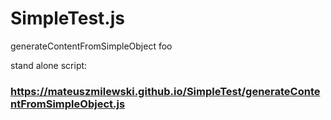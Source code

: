 # SimpleTest.js
generateContentFromSimpleObject foo

stand alone script:

### https://mateuszmilewski.github.io/SimpleTest/generateContentFromSimpleObject.js
